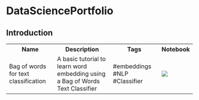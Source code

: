 # DataSciencePortfolio

## Introduction

<table class="tg">
  <tr>
    <th class="tg-yw4l"><b>Name</b></th>
    <th class="tg-yw4l"><b>Description</b></th>
    <th class="tg-yw4l"><b>Tags</b></th>
    <th class="tg-yw4l"><b>Notebook</b></th>
  </tr>
  
  <tr>
    <td class="tg-yw4l">Bag of words for text classification </td>
    <td class="tg-yw4l">A basic tutorial to learn word embedding using a Bag of Words Text Classifier </td>
    <td class="tg-yw4l">#embeddings #NLP #Classifier </td>
    <td class="tg-yw4l"><a href="https://colab.research.google.com/drive/1QM1-AwUp7uRknc1Gu27PhRJk3pS7aqng?usp=sharing">
  <img src="https://colab.research.google.com/assets/colab-badge.svg" width = '' >
</a></td>
  </tr>
 
  </table> 
  

